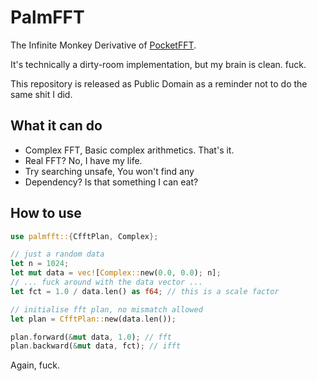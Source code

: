 # PalmFFT

The Infinite Monkey Derivative of [PocketFFT](https://gitlab.mpcdf.mpg.de/mtr/pocketfft).

It's technically a dirty-room implementation, but my brain is clean. fuck.

This repository is released as Public Domain as a reminder not to do the same shit I did.

## What it can do

- Complex FFT, Basic complex arithmetics. That's it.
- Real FFT? No, I have my life.
- Try searching unsafe, You won't find any
- Dependency? Is that something I can eat?

## How to use

```rust
use palmfft::{CfftPlan, Complex};

// just a random data
let n = 1024;
let mut data = vec![Complex::new(0.0, 0.0); n];
// ... fuck around with the data vector ...
let fct = 1.0 / data.len() as f64; // this is a scale factor

// initialise fft plan, no mismatch allowed
let plan = CfftPlan::new(data.len());

plan.forward(&mut data, 1.0); // fft
plan.backward(&mut data, fct); // ifft
```

Again, fuck.